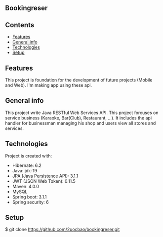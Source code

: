 ## Bookingreser
## Contents
* [Features](#features)
* [General info](#general-info)
* [Technologies](#technologies)
* [Setup](#setup)
## Features
This project is foundation for the development of future projects (Mobile and Web). I'm making app using these api.
## General info
This project write Java RESTful Web Services API. This project forcuses on service business (Karaoke, Bar(Club), Restaurant, ...).
It includes the api handler for businessman managing his shop and users view all stores and services.
## Technologies
Project is created with:
* Hibernate: 6.2
* Java: jdk-19
* JPA (Java Persistence API): 3.1.1
* JWT (JSON Web Token): 0.11.5
* Maven: 4.0.0
* MySQL
* Spring boot: 3.1.1
* Spring security: 6
## Setup
$ git clone https://github.com/2uocbao/bookingreser.git
